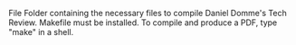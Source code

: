 File Folder containing the necessary files to compile Daniel
Domme's Tech Review. Makefile must be installed.
To compile and produce a PDF, type "make" in a shell.